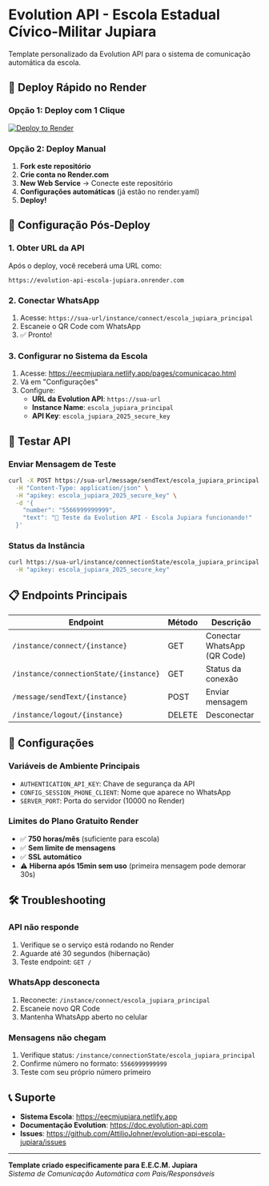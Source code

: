 # Evolution API - Escola Estadual Cívico-Militar Jupiara

Template personalizado da Evolution API para o sistema de comunicação automática da escola.

## 🚀 Deploy Rápido no Render

### Opção 1: Deploy com 1 Clique
[![Deploy to Render](https://render.com/images/deploy-to-render-button.svg)](https://render.com/deploy?repo=https://github.com/AttilioJohner/evolution-api-escola-jupiara)

### Opção 2: Deploy Manual

1. **Fork este repositório**
2. **Crie conta no Render.com**
3. **New Web Service** → Conecte este repositório
4. **Configurações automáticas** (já estão no render.yaml)
5. **Deploy!**

## 📱 Configuração Pós-Deploy

### 1. Obter URL da API
Após o deploy, você receberá uma URL como:
```
https://evolution-api-escola-jupiara.onrender.com
```

### 2. Conectar WhatsApp
1. Acesse: `https://sua-url/instance/connect/escola_jupiara_principal`
2. Escaneie o QR Code com WhatsApp
3. ✅ Pronto!

### 3. Configurar no Sistema da Escola
1. Acesse: https://eecmjupiara.netlify.app/pages/comunicacao.html
2. Vá em "Configurações"
3. Configure:
   - **URL da Evolution API**: `https://sua-url`
   - **Instance Name**: `escola_jupiara_principal`  
   - **API Key**: `escola_jupiara_2025_secure_key`

## 🧪 Testar API

### Enviar Mensagem de Teste
```bash
curl -X POST https://sua-url/message/sendText/escola_jupiara_principal \
  -H "Content-Type: application/json" \
  -H "apikey: escola_jupiara_2025_secure_key" \
  -d '{
    "number": "5566999999999",
    "text": "🏫 Teste da Evolution API - Escola Jupiara funcionando!"
  }'
```

### Status da Instância
```bash
curl https://sua-url/instance/connectionState/escola_jupiara_principal \
  -H "apikey: escola_jupiara_2025_secure_key"
```

## 📋 Endpoints Principais

| Endpoint | Método | Descrição |
|----------|--------|-----------|
| `/instance/connect/{instance}` | GET | Conectar WhatsApp (QR Code) |
| `/instance/connectionState/{instance}` | GET | Status da conexão |
| `/message/sendText/{instance}` | POST | Enviar mensagem |
| `/instance/logout/{instance}` | DELETE | Desconectar |

## 🔧 Configurações

### Variáveis de Ambiente Principais
- `AUTHENTICATION_API_KEY`: Chave de segurança da API
- `CONFIG_SESSION_PHONE_CLIENT`: Nome que aparece no WhatsApp
- `SERVER_PORT`: Porta do servidor (10000 no Render)

### Limites do Plano Gratuito Render
- ✅ **750 horas/mês** (suficiente para escola)
- ✅ **Sem limite de mensagens** 
- ✅ **SSL automático**
- ⚠️ **Hiberna após 15min sem uso** (primeira mensagem pode demorar 30s)

## 🛠️ Troubleshooting

### API não responde
1. Verifique se o serviço está rodando no Render
2. Aguarde até 30 segundos (hibernação)
3. Teste endpoint: `GET /`

### WhatsApp desconecta
1. Reconecte: `/instance/connect/escola_jupiara_principal`
2. Escaneie novo QR Code
3. Mantenha WhatsApp aberto no celular

### Mensagens não chegam
1. Verifique status: `/instance/connectionState/escola_jupiara_principal`
2. Confirme número no formato: `5566999999999` 
3. Teste com seu próprio número primeiro

## 📞 Suporte

- **Sistema Escola**: https://eecmjupiara.netlify.app
- **Documentação Evolution**: https://doc.evolution-api.com
- **Issues**: https://github.com/AttilioJohner/evolution-api-escola-jupiara/issues

---

**Template criado especificamente para E.E.C.M. Jupiara**  
*Sistema de Comunicação Automática com Pais/Responsáveis*